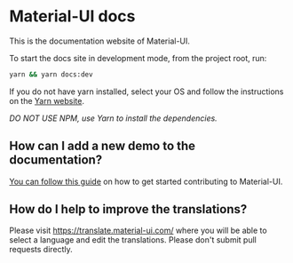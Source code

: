 # Material-UI docs

This is the documentation website of Material-UI.

To start the docs site in development mode, from the project root, run:

```sh
yarn && yarn docs:dev
```

If you do not have yarn installed, select your OS and follow the instructions on the [Yarn website](https://yarnpkg.com/lang/en/docs/install/#mac-stable).

_DO NOT USE NPM, use Yarn to install the dependencies._

## How can I add a new demo to the documentation?

[You can follow this guide](https://github.com/mui-org/material-ui/blob/HEAD/CONTRIBUTING.md)
on how to get started contributing to Material-UI.

## How do I help to improve the translations?

Please visit https://translate.material-ui.com/ where you will be able to select a language and edit the translations.
Please don't submit pull requests directly.
